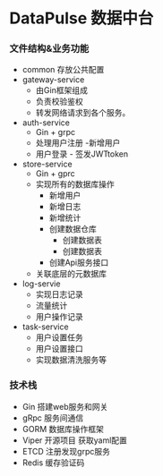 # DataPulse 数据中台
### 文件结构&业务功能
* common 存放公共配置
* gateway-service 
  * 由Gin框架组成
  * 负责校验鉴权
  * 转发网络请求到各个服务。
* auth-service
  * Gin + grpc
  * 处理用户注册 -新增用户
  * 用户登录 - 签发JWTtoken
* store-service
  * Gin + gprc
  * 实现所有的数据库操作
    * 新增用户
    * 新增日志
    * 新增统计
    * 创建数据仓库
      * 创建数据表
      * 创建数据表
    * 创建Api服务接口
  * 关联底层的元数据库
* log-servie
  * 实现日志记录
  * 流量统计
  * 用户操作记录
* task-service
  * 用户设置任务
  * 用户设置接口
  * 实现数据清洗服务等
### 技术栈
* Gin 搭建web服务和网关
* gRpc 服务间通信
* GORM 数据库操作框架
* Viper 开源项目 获取yaml配置
* ETCD 注册发现grpc服务
* Redis 缓存验证码